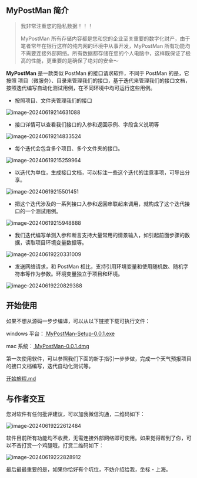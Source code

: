 ## MyPostMan 简介

> 我非常注重您的隐私数据！！！
>
> MyPostMan 所有存储内容都是您和您的企业至关重要的数字化财产，由于笔者常年在银行这样的纯内网的环境中从事开发，MyPostMan 所有功能均不需要连接外部网络。所有数据都存储在您的个人电脑中，这样既保证了极高的性能，更重要的是确保了绝对的安全～

**MyPostMan** 是一款类似 PostMan 的接口请求软件，不同于 PostMan 的是，它按照 项目（微服务）、目录来管理我们的接口，基于迭代来管理我们的接口文档，按照迭代编写自动化测试用例，在不同环境中均可运行这些用例。

* 按照项目、文件夹管理我们的接口

![image-20240619214631088](https://gitee.com/onlinetool/mypostman/raw/master/doc/images/image-20240619214631088.png)

* 接口详情可以查看我们接口的入参和返回示例、字段含义说明等

![image-20240619214833524](https://gitee.com/onlinetool/mypostman/raw/master/doc/images/image-20240619214833524.png)

* 每个迭代会包含多个项目、多个文件夹的接口。

![image-20240619215259964](https://gitee.com/onlinetool/mypostman/raw/master/doc/images/image-20240619215259964.png)

* 以迭代为单位，生成接口文档，可以标注一些这个迭代的注意事项，可导出分享。

![image-20240619215501451](https://gitee.com/onlinetool/mypostman/raw/master/doc/images/image-20240619215501451.png)

* 把这个迭代涉及的一系列接口入参和返回串联起来调用，就构成了这个迭代接口的一个测试用例。

![image-20240619215948888](https://gitee.com/onlinetool/mypostman/raw/master/doc/images/image-20240619215948888.png)

* 我们迭代编写单测入参和断言支持大量常用的情景输入，如引起前面步骤的数据，读取项目环境变量数据等。

![image-20240619220331009](https://gitee.com/onlinetool/mypostman/raw/master/doc/images/image-20240619220331009.png)

* 发送网络请求，和 PostMan 相比，支持引用环境变量和使用随机数、随机字符串等作为参数。环境变量独立于项目和环境。

![image-20240619220829388](https://gitee.com/onlinetool/mypostman/raw/master/doc/images/image-20240619220829388.png)

## 开始使用

如果不想从源码一步步编译，可以从以下链接下载可执行文件：

windows 平台：[ MyPostMan-Setup-0.0.1.exe](https://gitee.com/onlinetool/mypostman/releases/download/v0.0.1/MyPostMan-Setup-0.0.1.exe)

mac 系统：[ MyPostMan-0.0.1.dmg](https://gitee.com/onlinetool/mypostman/releases/download/v0.0.1/MyPostMan-0.0.1.dmg)

第一次使用软件，可以参照我们下面的新手指引一步步做，完成一个天气预报项目的接口文档编写，迭代自动化测试等。

[开始旅程.md](https://gitee.com/onlinetool/mypostman/blob/master/doc/开始旅程.md)

## 与作者交互

您对软件有任何批评建议，可以加我微信沟通，二维码如下：

![image-20240619222612484](https://gitee.com/onlinetool/mypostman/raw/master/doc/images/image-20240619222612484.png)

软件目前所有功能均不收费，无需连接外部网络即可使用。如果觉得帮到了你，可以不吝打赏一个鸡腿哦，打赏二维码如下：

![image-20240619222828912](https://gitee.com/onlinetool/mypostman/raw/master/doc/images/image-20240619222828912.png)

最后最最重要的是，如果你恰好有个坑位，不妨介绍给我，坐标 - 上海。